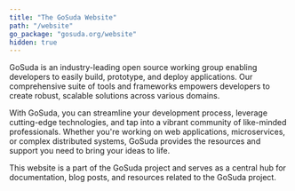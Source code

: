 ```yaml
---
title: "The GoSuda Website"
path: "/website"
go_package: "gosuda.org/website"
hidden: true
---
```

GoSuda is an industry-leading open source working group enabling developers to easily build, prototype, and deploy applications. Our comprehensive suite of tools and frameworks empowers developers to create robust, scalable solutions across various domains.

With GoSuda, you can streamline your development process, leverage cutting-edge technologies, and tap into a vibrant community of like-minded professionals. Whether you're working on web applications, microservices, or complex distributed systems, GoSuda provides the resources and support you need to bring your ideas to life.

This website is a part of the GoSuda project and serves as a central hub for documentation, blog posts, and resources related to the GoSuda project.
